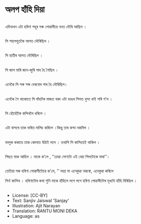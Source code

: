 # অলপ হাঁহি দিয়া

##
এদিনাখন এটা হৰিণা পহুৰ সৰু পোৱালীয়ে বনত দৌৰি আছিল ।

##
সি শহাপহুতকৈ আগত দৌৰিছিল ।

##
সি হাতীৰ আগত দৌৰিছিল ।

##
সি জাপ মাৰি জান-জুৰি পাৰ হৈ গৈছিল ।

##
এনেকৈ সি সৰু সৰু বেৰবোৰ পাৰ হৈ দৌৰিছিল।

##
এনেকৈ গৈ থাকোতে সি ঘাঁহনিৰ মাজত থকা এটা ডাঙৰ শিলত খুন্দা খাই পৰি গʼল ।

##
সি হৌহৌকৈ কন্দিবলৈ ধৰিলে ।

##
এটা বান্দৰে তাক ভৰিত মালিচ কৰিলে ।কিন্তু তাৰ কন্দা নকমিল ।

##
ভালুক ককায়ে তাক কোলাত উঠাই ললে । তথাপি সি কান্দিয়েই থাকিল ।

##
পিছত মাক আহিল । মাকে কʼলে , ʼʼচোৱা সোণটো এই বেয়া শিলটোকে মাৰাʼʼ।

##
তেতিয়া সৰু হৰিণা পোৱালীটোৱে কʼলে, ʼʼ নহয় মা এনেকুৱা নকৰো, এনেকুৱা কৰিলে

সিওঁ কান্দিব । হৰিণাটোৰ  কথা শুনি  মাকে হাঁহিলে লগে লগে হৰিণা পোৱালীটোৰ মূখটো হাঁহি বিৰিঙিল ।

##
* License: [CC-BY]
* Text: Sanjiv Jaiswal 'Sanjay'
* Illustration: Ajit Narayan
* Translation: RANTU MONI DEKA
* Language: as
